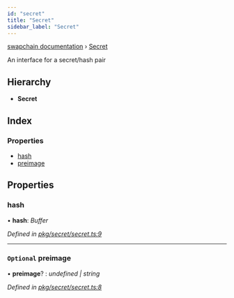 ```yaml
---
id: "secret"
title: "Secret"
sidebar_label: "Secret"
---
```


[swapchain documentation](../globals.md) › [Secret](secret.md)

An interface for a secret/hash pair

## Hierarchy

* **Secret**

## Index

### Properties

* [hash](secret.md#hash)
* [preimage](secret.md#optional-preimage)

## Properties

###  hash

• **hash**: *Buffer*

*Defined in [pkg/secret/secret.ts:9](https://github.com/chronark/swapchain/blob/11f7027/src/pkg/secret/secret.ts#L9)*

___

### `Optional` preimage

• **preimage**? : *undefined | string*

*Defined in [pkg/secret/secret.ts:8](https://github.com/chronark/swapchain/blob/11f7027/src/pkg/secret/secret.ts#L8)*
